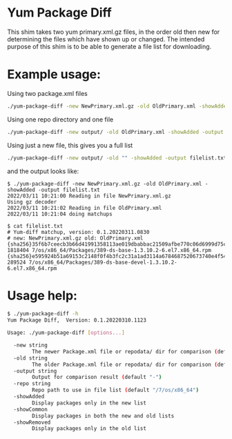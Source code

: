 # Yum Package Diff

This shim takes two yum primary.xml.gz files, in the order old then new for
determining the files which have shown up or changed.  The intended purpose of this
shim is to be able to generate a file list for downloading.

# Example usage:

Using two package.xml files
```bash
./yum-package-diff -new NewPrimary.xml.gz -old OldPrimary.xml -showAdded -output filelist.txt
```

Using one repo directory and one file
```bash
./yum-package-diff -new output/ -old OldPrimary.xml -showAdded -output filelist.txt
```

Using just a new file, this gives you a full list
```bash
./yum-package-diff -new output/ -old "" -showAdded -output filelist.txt
```

and the output looks like:
```
$ ./yum-package-diff -new NewPrimary.xml.gz -old OldPrimary.xml -showAdded -output filelist.txt
2022/03/11 10:21:00 Reading in file NewPrimary.xml.gz
Using gz decoder
2022/03/11 10:21:02 Reading in file OldPrimary.xml
2022/03/11 10:21:04 doing matchups

$ cat filelist.txt
# Yum-diff matchup, version: 0.1.20220311.0830
# new: NewPrimary.xml.gz old: OldPrimary.xml
{sha256}35f6b7ceecb3b66d41991358113ae019dbabbac21509afbe770c06d6999d75c7 1818404 7/os/x86_64/Packages/389-ds-base-1.3.10.2-6.el7.x86_64.rpm
{sha256}e595924b51a69153c2148f0f4b3fc2c31a1ad3114a6784687520673740e4f54a 289524 7/os/x86_64/Packages/389-ds-base-devel-1.3.10.2-6.el7.x86_64.rpm
```


# Usage help:
```bash
$ ./yum-package-diff -h
Yum Package Diff,  Version: 0.1.20220310.1123

Usage: ./yum-package-diff [options...]

  -new string
        The newer Package.xml file or repodata/ dir for comparison (default "NewPrimary.xml.gz")
  -old string
        The older Package.xml file or repodata/ dir for comparison (default "OldPrimary.xml.gz")
  -output string
        Output for comparison result (default "-")
  -repo string
        Repo path to use in file list (default "/7/os/x86_64")
  -showAdded
        Display packages only in the new list
  -showCommon
        Display packages in both the new and old lists
  -showRemoved
        Display packages only in the old list
```




